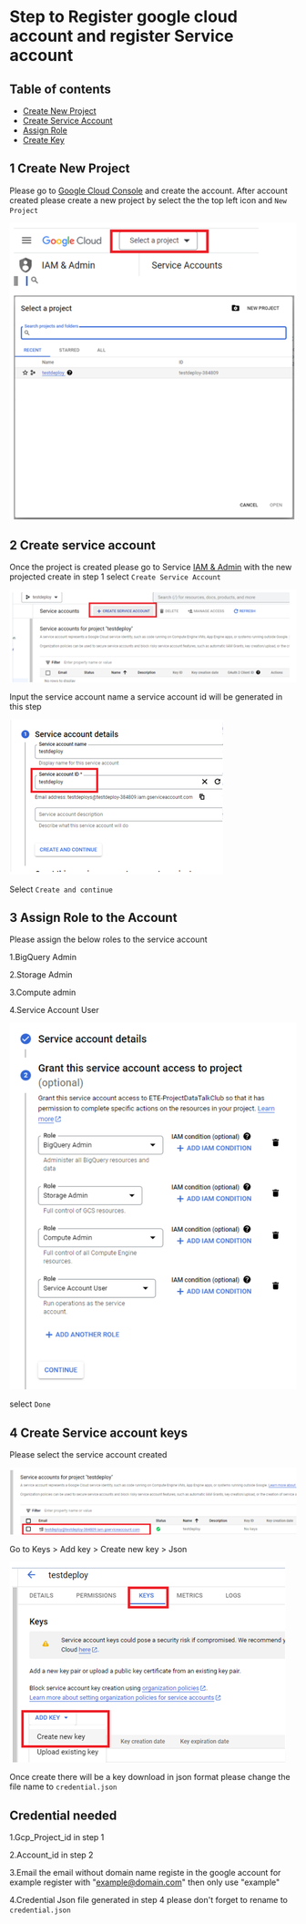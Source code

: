 # Step to Register google cloud account and register Service account


## Table of contents
* [Create New Project](#1-create-new-project)
* [Create Service Account](#2-create-service-account)
* [Assign Role](#3-assign-role-to-the-account)
* [Create Key](#4-create-service-account-keys)

## 1 Create New Project
Please go to [Google Cloud Console](https://console.cloud.google.com/welcome) and create the account.
After account created please create a new project by select the the top left icon and  ``` New Project ```

![](/other/image/gcpsetup2.png)

## 2 Create service account
Once the project is created please go to Service [IAM & Admin](https://console.cloud.google.com/iam-admin/serviceaccounts) with the new projected create in step 1
select ``` Create Service Account ```

![](/other/image/gcpsetup3.png)

Input the service account name a service account id will be generated in this step

![](/other/image/gcpsetup4.png)

Select ``` Create and continue ```



## 3 Assign Role to the Account
Please assign the below roles to the service account

1.BigQuery Admin

2.Storage Admin

3.Compute admin

4.Service Account User

![](/other/image/gcpsetup5.png)

select ``` Done ```

## 4 Create Service account keys
Please select the service account created

![](/other/image/gcpsetup6.png)

Go to Keys > Add key > Create new key > Json

![](/other/image/gcpsetup7.png)

Once create there will be a key download in json format please change the file name to ``` credential.json ```

## Credential needed
1.Gcp_Project_id in step 1

2.Account_id in step 2

3.Email the email without domain name registe in the google account for example register with "example@domain.com" then only use "example"

4.Credential Json file generated in step 4 please don't forget to rename to ``` credential.json ```

